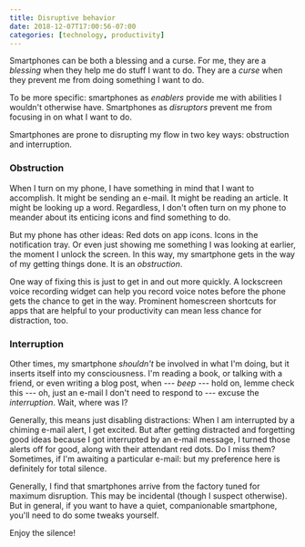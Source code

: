 ```yaml
---
title: Disruptive behavior
date: 2018-12-07T17:00:56-07:00
categories: [technology, productivity]
---
```

Smartphones can be both a blessing and a curse. For me, they are a _blessing_ when they help me do stuff I want to do. They are a _curse_ when they prevent me from doing something I want to do.

To be more specific: smartphones as _enablers_ provide me with abilities I wouldn't otherwise have. Smartphones as _disruptors_ prevent me from focusing in on what I want to do.

Smartphones are prone to disrupting my flow in two key ways: obstruction and interruption.

### Obstruction

When I turn on my phone, I have something in mind that I want to accomplish. It might be sending an e-mail. It might be reading an article. It might be looking up a word. Regardless, I don't often turn on my phone to meander about its enticing icons and find something to do.

But my phone has other ideas: Red dots on app icons. Icons in the notification tray. Or even just showing me something I was looking at earlier, the moment I unlock the screen. In this way, my smartphone gets in the way of my getting things done. It is an _obstruction_.

One way of fixing this is just to get in and out more quickly. A lockscreen voice recording widget can help you record voice notes before the phone gets the chance to get in the way. Prominent homescreen shortcuts for apps that are helpful to your productivity can mean less chance for distraction, too.

### Interruption

Other times, my smartphone _shouldn't_ be involved in what I'm doing, but it inserts itself into my consciousness. I'm reading a book, or talking with a friend, or even writing a blog post, when --- _beep_ --- hold on, lemme check this --- oh, just an e-mail I don't need to respond to --- excuse the _interruption_. Wait, where was I?

Generally, this means just disabling distractions: When I am interrupted by a chiming e-mail alert, I get excited. But after getting distracted and forgetting good ideas because I got interrupted by an e-mail message, I turned those alerts off for good, along with their attendant red dots. Do I miss them? Sometimes, if I'm awaiting a particular e-mail: but my preference here is definitely for total silence.

Generally, I find that smartphones arrive from the factory tuned for maximum disruption. This may be incidental (though I suspect otherwise). But in general, if you want to have a quiet, companionable smartphone, you'll need to do some tweaks yourself.

Enjoy the silence!
